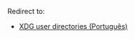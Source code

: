 Redirect to:

*   [XDG user directories (Português)](/index.php/XDG_user_directories_(Portugu%C3%AAs) "XDG user directories (Português)")